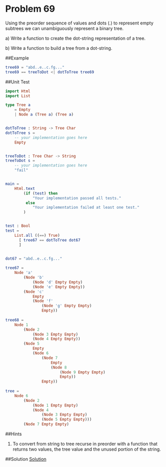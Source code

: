 # Problem 69

Using the preorder sequence of values and dots (.) to represent empty subtrees we can unambiguously represent a binary tree. 

a) Write a function to create the dot-string representation of a tree. 

b) Write a function to build a tree from a dot-string.

##Example
```elm
tree69 = "abd..e..c.fg..."
tree69 == treeToDot <| dotToTree tree69
```
   
##Unit Test
```elm
import Html
import List

type Tree a
    = Empty
    | Node a (Tree a) (Tree a)


dotToTree : String -> Tree Char
dotToTree s = 
    -- your implementation goes here
    Empty


treeToDot : Tree Char -> String
treeToDot s = 
    -- your implementation goes here
    "fail"


main =
    Html.text
        (if (test) then
            "Your implementation passed all tests."
         else
            "Your implementation failed at least one test."
        )


test : Bool
test =
    List.all ((==) True)
      [ tree67 == dotToTree dot67
      ]


dot67 = "abd..e..c.fg..."
      
tree67 = 
    Node 'a'
        (Node 'b'
            (Node 'd' Empty Empty)
            (Node 'e' Empty Empty))
        (Node 'c' 
            Empty 
            (Node 'f' 
                (Node 'g' Empty Empty) 
                Empty))
                
tree68 = 
    Node 1
        (Node 2
            (Node 3 Empty Empty)
            (Node 4 Empty Empty))
        (Node 5 
            Empty 
            (Node 6 
                (Node 7 
                    Empty 
                    (Node 8 
                        (Node 9 Empty Empty) 
                        Empty))
                Empty))
                
tree = 
    Node 6
        (Node 2
            (Node 1 Empty Empty)
            (Node 4 
                (Node 3 Empty Empty) 
                (Node 5 Empty Empty)))
        (Node 7 Empty Empty)

```

##Hints
1. To convert from string to tree recurse in preorder with a function that returns two values, the tree value and the unused portion of the string. 


##Solution
[Solution](../s/s69.md)